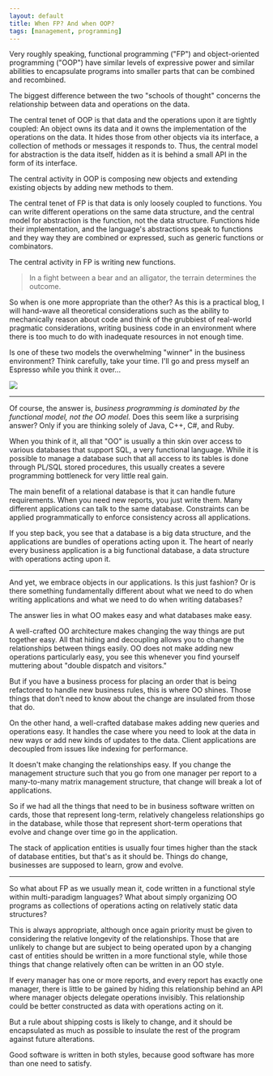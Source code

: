 ```yaml
---
layout: default
title: When FP? And when OOP?
tags: [management, programming]
---
```


Very roughly speaking, functional programming ("FP") and object-oriented programming ("OOP") have similar levels of expressive power and similar abilities to encapsulate programs into smaller parts that can be combined and recombined.

The biggest difference between the two "schools of thought" concerns the relationship between data and operations on the data.

The central tenet of OOP is that data and the operations upon it are tightly coupled: An object owns its data and it owns the implementation of the operations on the data. It hides those from other objects via its interface, a collection of methods or messages it responds to. Thus, the central model for abstraction is the data itself, hidden as it is behind a small API in the form of its interface.

The central activity in OOP is composing new objects and extending existing objects by adding new methods to them.

The central tenet of FP is that data is only loosely coupled to functions. You can write different operations on the same data structure, and the central model for abstraction is the function, not the data structure. Functions hide their implementation, and the language's abstractions speak to functions and they way they are combined or expressed, such as generic functions or combinators.

The central activity in FP is writing new functions.

> In a fight between a bear and an alligator, the terrain determines the outcome.

So when is one more appropriate than the other? As this is a practical blog, I will hand-wave all theoretical considerations such as the ability to mechanically reason about code and think of the grubbiest of real-world pragmatic considerations, writing business code in an environment where there is too much to do with inadequate resources in not enough time.

Is one of these two models the overwhelming "winner" in the business environment? Think carefully, take your time. I'll go and press myself an Espresso while you think it over...


[![](http://dieselsweeties.com/hstrips/0/3/2/7/03279.png)](http://dieselsweeties.com)

---

Of course, the answer is, *business programming is dominated by the functional model, not the OO model.* Does this seem like a surprising answer? Only if you are thinking solely of Java, C++, C#, and Ruby.

When you think of it, all that "OO" is usually a thin skin over access to various databases that support SQL, a very functional language. While it is possible to manage a database such that all access to its tables is done through PL/SQL stored procedures, this usually creates a severe programming bottleneck for very little real gain.

The main benefit of a relational database is that it can handle future requirements. When you need new reports, you just write them. Many different applications can talk to the same database. Constraints can be applied programmatically to enforce consistency across all applications.

If you step back, you see that a database is a big data structure, and the applications are bundles of operations acting upon it. The heart of nearly every business application is a big functional database, a data structure with operations acting upon it.

---

And yet, we embrace objects in our applications. Is this just fashion? Or is there something fundamentally different about what we need to do when writing applications and what we need to do when writing databases?

The answer lies in what OO makes easy and what databases make easy.

A well-crafted OO architecture makes changing the way things are put together easy. All that hiding and decoupling allows you to change the relationships between things easily. OO does not make adding new operations particularly easy, you see this whenever you find yourself muttering about "double dispatch and visitors."

But if you have a business process for placing an order that is being refactored to handle new business rules, this is where OO shines. Those things that don't need to know about the change are insulated from those that do.

On the other hand, a well-crafted database makes adding new queries and operations easy. It handles the case where you need to look at the data in new ways or add new kinds of updates to the data. Client applications are decoupled from issues like indexing for performance. 

It doesn't make changing the relationships easy. If you change the management structure such that you go from one manager per report to a many-to-many matrix management structure, that change will break a lot of applications.

So if we had all the things that need to be in business software written on cards, those that represent long-term, relatively changeless relationships go in the database, while those that represent short-term operations that evolve and change over time go in the application.

The stack of application entities is usually four times higher than the stack of database entities, but that's as it should be. Things do change, businesses are supposed to learn, grow and evolve.

---

So what about FP as we usually mean it, code written in a functional style within multi-paradigm languages? What about simply organizing OO programs as collections of operations acting on relatively static data structures?

This is always appropriate, although once again priority must be given to considering the relative longevity of the relationships. Those that are unlikely to change but are subject to being operated upon by a changing cast of entities should be written in a more functional style, while those things that change relatively often can be written in an OO style.

If every manager has one or more reports, and every report has exactly one manager, there is little to be gained by hiding this relationship behind an API where manager objects delegate operations invisibly. This relationship could be better constructed as data with operations acting on it.

But a rule about shipping costs is likely to change, and it should be encapsulated as much as possible to insulate the rest of the program against future alterations.

Good software is written in both styles, because good software has more than one need to satisfy.